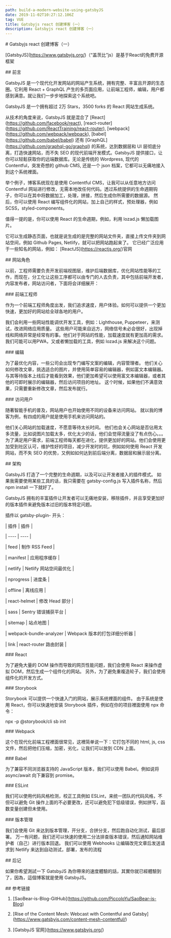 ```yaml
---
path: build-a-modern-website-using-gatsbyJS
date: 2019-11-02T10:27:12.106Z
tag: VUE
title: Gatsbyjs react 创建博客（一）
description: Gatsbyjs react 创建博客（一）
---
```

\# Gatsbyjs react 创建博客（一）



\[GatsbyJS](https://www.gatsbyjs.org/)（“盖茨比”js）是基于React的免费开源框架



\## 前言



GatsbyJS 是一个现代化开发网站的网站产生系统，拥有完整、丰富且开源的生态圈。它利用 React + GraphQL 产生的多页面应用，让前端工程师，编辑，用户都感到满意。就让我们一步步地探索这个系统吧。



GatsbyJS 是一个拥有超过 2万 Stars，3500 forks 的 React 网站生成系统。



从技术的角度来说，GatsbyJS 就是混合了 \[React](https://github.com/facebook/react), \[react-router](https://github.com/ReactTraining/react-router), \[webpack](https://github.com/webpack/webpack), \[babel](https://github.com/babel/babel) 还有 \[GraphQL](https://github.com/graphql-go/graphql) 的系统，达到数据层和 UI 层彻底分离，打造快速网站，而不失 SEO 的现代前端开发模式。GatsbyJS 提供接口，让你可以轻鬆获取你的远端数据库。无论是传统的 Wordpress, 现代的 Contentful，突发奇想的 github CMS, 还是一个 json 档案，它都可以无痛地接入到这个系统裡面。



举个例子，博客系统现在是使用 Contentful CMS，让我可以从任意地方访问 Contentful 网站进行修改，无需本地改任何代码。透过系统提供的生命週期钩子，你可以在其中将数据加工，处理，拼接，然后生成你所需要的数据源。 然后，你可以使用 React 编写组件化的网站，加上自己的样式，预处理器，例如 SCSS，styled-components。



值得一提的是，你可以使用 React 的生命週期，例如，利用 lozad.js 懒加载图片。



它可以生成静态页面，也就是说生成的是完整的网站文件夹，直接上传文件夹到网站空间，例如 Github Pages, Netlify，就可以把网站跑起来了。 它已经广泛应用于一些知名的网站，例如： \[ReactJS](https://reactjs.org/)官网



\## 网站角色



以前，工程师需要负责开发前端视图层，维护后端数据库，优化网站性能等的工作，而现在，分工化让这些工序都可以由专门的人去负责，其中包括前端开发者，内容发布者，网站访问者，下面将会详细展开：



\### 前端工程师



作为一个前端工程师角度出发，我们追求速度，用户体验。如何可以提供一个更加快速，更加好的网站给全球各地的用户。



我们会利用一些网站性能调优开发工具，例如：Lighthouse, Puppeteer，来测试，改进网络应用质量。 这些用户可能来自远方，网络信号未必会很好，出现掉线和网络异常是经常有的事。他们对于网站的性能，加载速度就有更加高的需求。我们可能可以用PWA，又或者懒加载的工具，例如 lozad.js 来解决这个问题。



\### 编辑



为了最优化内容，一些公司会出现专门编写文案的编辑，内容管理者。 他们关心如何修改文章，挑选适合的图片，并使用简单容易的编辑器，例如富文本编辑器。 与其等待版本上线后才能看到效果，他们更加希望可以使用富文本编辑器，或者其他的可即时展示的编辑器，然后访问项目的地址。 这个时候，如果他们不满意效果，只需要重新修改文章，然后发布就行。



\### 访问用户



随著智能手机的普及，网站用户也开始使用不同的设备来访问网站。 就以我的博客为例，有四成的用户就是使用手机来访问网站的。



他们关心网站的加载速度，不愿意等待太长时间。 他们也会关心网站是否佔用太多流量，比如说图片加载太多，优化太少的话，他们会觉得流量没了有点伤心。。。 为了满足用户需求，前端工程师每天都在进化，提供更加好的网站。他们会使用更加受到社区认可，维护性好的项目，减少开发时的坑，例如如何使用 React 开发网站，而不失 SEO 的优势，又例如如何达到前后端分离，数据层和展示层分离。



\## 架构



GatsbyJS 打造了一个完整的生命週期，以及可以让开发者接入的插件模式。 如果我需要使用某些工具的话，我只需要在 gatsby-config.js 写入插件名称，然后 npm install 一下就好了。



GatsbyJS 拥有的丰富插件让开发者可以无痛地安装，移除插件，并且享受更加好的版本插件来避免版本过旧的版本特定问题。



 插件以 gatsby-plugin- 开头：

\|  插件   | 插件  |

\|  ----  | ----  |

\|  feed  | 制作 RSS Feed  |

\|  manifest  | 应用程序缓存  |

\|  netlify  | Netlify 网站空间最优化  |

\|  nprogress  | 进度条  |

\|  offline  | 离线应用  |

\|  react-helmet  | 修改 Head 部分  |

\|  sass  | Sentry 错误捕获平台  |

\|  sitemap  | 站点地图  |

\|  webpack-bundle-analyzer  | Webpack 版本的打包详细分析器  |

\|  link  | react-router 路由封装  |



\### React



为了避免大量的 DOM 操作而导致的网页性能问题，我们会使用 React 来操作虚拟 DOM，然后生成一个组件化的网站。 另外，为了避免重複造轮子，我们会使用组件化的开发方式。 



\### Storybook



Storybook 可以提供一个快速入门的网站，展示系统裡面的组件。 由于系统是使用 React，你可以快速地安装 Storybook 插件，例如在你的项目裡面使用 npx 命令：



npx -p @storybook/cli sb init



\### Webpack



这个在现代化前端工程裡面很常见，这裡简单说一下：它打包不同的 html, js, css 文件，然后把他们压缩，加密，劣化，让我们可以放到 CDN 上面。



\### Babel



为了兼容不同浏览器支持的 JavaScript 版本，我们可以使用 Babel。例如说将 async/await 向下兼容到 promise。



\### ESLint



我们可以使用代码风格检测，校正工具例如 ESLint，来统一团队的代码风格，不但可以避免 Git 操作上面的不必要更改，还可以避免犯下低级错误，例如拼写，函数变量创建但未使用。



\### 版本管理



我们会使用 Git 来达到版本管理，开分支，合拼分支，然后跑自动化测试，最后部署。 万一有问题，我们还可以快速的使用二分法排查版本错误，然后通知网站维护者（自己）进行版本回退。 我们可以使用 Webhooks 让编辑改完文章后发送请求到 Netlify 来达到自动测试，部署，发布的流程



\## 后记



如果你希望測試一下 GatsbyJS 為你帶來的速度體驗的話，其實你就已經體驗到了，因為，這個博客就是使用 GatsbyJS。



\## 参考链接



  1. \[SaoBear-is-Blog-GitHub](https://github.com/PiccoloYu/SaoBear-is-Blog)

  2. \[Rise of the Content Mesh: Webcast with Contentful and Gatsby](https://www.gatsbyjs.com/content-mesh-contentful/)

  3. \[GatsbyJS 官网](https://www.gatsbyjs.org/)
